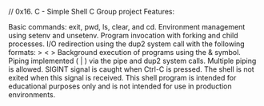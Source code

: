 //  0x16. C - Simple Shell C Group project Features:

Basic commands: exit, pwd, ls, clear, and cd.
Environment management using setenv and unsetenv.
Program invocation with forking and child processes.
I/O redirection using the dup2 system call with the following formats: > < > Background execution of programs using the & symbol.
Piping implemented ( | ) via the pipe and dup2 system calls.
Multiple piping is allowed. SIGINT signal is caught when Ctrl-C is pressed.
The shell is not exited when this signal is received.
This shell program is intended for educational purposes only and is not intended for use in production environments.
